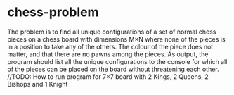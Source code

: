 # chess-problem
The problem is to find all unique configurations of a set of normal chess pieces on a chess board with dimensions M×N where none of the pieces is in a position to take any of the others. The colour of the piece does not matter, and that there are no pawns among the pieces. As output, the program should list all the unique configurations to the console for which all of the pieces can be placed on the board without threatening each other. //TODO: How to run program for 7×7 board with 2 Kings, 2 Queens, 2 Bishops and 1 Knight
